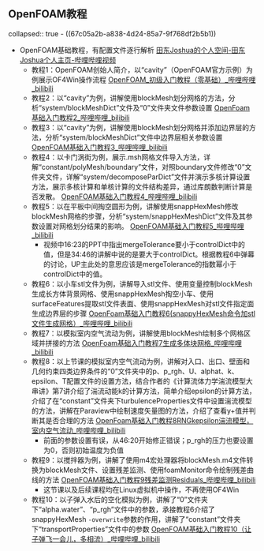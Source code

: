 ## OpenFOAM教程
collapsed:: true
	- ((67c05a2b-a838-4d24-85a7-9f768df2b5b1))
- OpenFOAM基础教程，有配置文件逐行解析 [田东Joshua的个人空间-田东Joshua个人主页-哔哩哔哩视频](https://space.bilibili.com/521006443/lists/2927928?type=series)
	- 教程1：OpenFOAM创始人简介，以“cavity”（OpenFOAM官方示例）为例展示OF4Win操作流程 [OpenFOAM_初级入门教程（零基础）_哔哩哔哩_bilibili](https://www.bilibili.com/video/BV1m3411f7eK/?spm_id_from=333.1387.collection.video_card.click)
	- 教程2：以“cavity”为例，讲解使用blockMesh划分网格的方法，分析“system/blockMeshDict”文件及“0”文件夹文件参数设置 [OpenFoam基础入门教程2_哔哩哔哩_bilibili](https://www.bilibili.com/video/BV1RD4y1s7Bg/?spm_id_from=333.788.recommend_more_video.-1)
	- 教程3：以“cavity”为例，讲解使用blockMesh划分网格并添加边界层的方法，分析“system/blockMeshDict”文件中边界层相关参数设置 [OpenFOAM基础入门教程3_哔哩哔哩_bilibili](https://www.bilibili.com/video/BV18M411r7YR/?spm_id_from=333.788.recommend_more_video.1)
	- 教程4：以卡门涡街为例，展示.msh网格文件导入方法，详解“constant/polyMesh/boundary”文件，对照boundary文件修改“0”文件夹文件，详解“system/decomposeParDict”文件并演示多核计算设置方法，展示多核计算和单核计算的文件结构差异，通过库朗数判断计算是否发散。 [OpenFOAM基础入门教程4_哔哩哔哩_bilibili](https://www.bilibili.com/video/BV1X3411f7E6/?spm_id_from=333.788.recommend_more_video.-1)
	- 教程5：以在平板中间掏空圆形为例，讲解使用snappHexMesh修改blockMesh网格的步骤，分析“system/snappHexMeshDict”文件及其参数设置对网格划分结果的影响。 [OpenFOAM基础入门教程5_哔哩哔哩_bilibili](https://www.bilibili.com/video/BV1ZW4y1H7vc/?spm_id_from=333.788.recommend_more_video.2)
		- 视频中16:23的PPT中指出mergeTolerance要小于controlDict中的值，但是34:46的讲解中说的是要大于controlDict。根据教程6中弹幕的讨论，UP主此处的意思应该是mergeTolerance的指数幂小于controlDict中的值。
	- 教程6：以小车stl文件为例，讲解导入stl文件、使用变量控制blockMesh生成长方体背景网格、使用snappHexMesh掏空小车、使用surfaceFeatures提取stl文件表面、使用snappHexMesh对stl文件指定面生成边界层的步骤 [OpenFoam基础入门教程6(snappyHexMesh命令加stl文件生成网格）_哔哩哔哩_bilibili](https://www.bilibili.com/video/BV1d24y1k7dq/?spm_id_from=333.788.recommend_more_video.1)
	- 教程7：以模拟室内空气流动为例，讲解使用blockMesh绘制多个网格区域并拼接的方法 [OpenFoam基础入门教程7生成多体块网格_哔哩哔哩_bilibili](https://www.bilibili.com/video/BV1rM411U7jk/?spm_id_from=333.788.player.player_end_recommend_autoplay)
	- 教程8：以上节课的模拟室内空气流动为例，讲解对入口、出口、壁面和几何约束四类边界条件的“0”文件夹中的p、p_rgh、U、alphat、k、epsilon、T配置文件的设置方法，结合作者的《计算流体力学湍流模型大串讲》第7讲介绍了湍流动能k的计算方法，简单介绍epsilon的计算方法，介绍了在“constant”文件夹下turbulenceProperties文件中设置湍流模型的方法，讲解在Paraview中绘制速度矢量图的方法，介绍了查看y+值并判断其是否合理的方法 [OpenFoam基础入门教程8RNGkepsilon湍流模型，室内空气流动_哔哩哔哩_bilibili](https://www.bilibili.com/video/BV1GV4y1A7Hc/?spm_id_from=333.788.recommend_more_video.-1)
		- 前面的参数设置有误，从46:20开始修正错误；p_rgh的压力也要设置为0，否则初始温度为负值
	- 教程9：以搅拌器为例，讲解了使用m4宏处理器将blockMesh.m4文件转换为blockMesh文件、设置残差监测、使用foamMonitor命令绘制残差曲线的方法 [OpenFOAM基础入门教程9残差监测Residuals_哔哩哔哩_bilibili](https://www.bilibili.com/video/BV1v3411m7YN?spm_id_from=333.788.player.player_end_recommend)
		- 这节课以及后续课程均在Linux虚拟机中操作，不再使用OF4Win
	- 教程10：以子弹入水后的空化模拟为例，讲解了“0”文件夹下“alpha.water”、“p_rgh”文件中的参数，承接教程6介绍了snappyHexMesh `-overwrite`参数的作用，讲解了“constant”文件夹下“transportProperties”文件中的参数 [OpenFOAM基础入门教程10（让子弹飞一会儿，多相流）_哔哩哔哩_bilibili](https://www.bilibili.com/video/BV1UM411a717/?spm_id_from=333.788.recommend_more_video.-1)